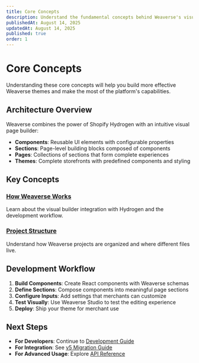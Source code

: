 ```yaml
---
title: Core Concepts
description: Understand the fundamental concepts behind Weaverse's visual page builder and Shopify Hydrogen integration.
publishedAt: August 14, 2025
updatedAt: August 14, 2025
published: true
order: 1
---
```


# Core Concepts

Understanding these core concepts will help you build more effective Weaverse themes and make the most of the platform's capabilities.

## Architecture Overview

Weaverse combines the power of Shopify Hydrogen with an intuitive visual page builder:

- **Components**: Reusable UI elements with configurable properties
- **Sections**: Page-level building blocks composed of components  
- **Pages**: Collections of sections that form complete experiences
- **Themes**: Complete storefronts with predefined components and styling

## Key Concepts

### [How Weaverse Works](/docs/core-concepts/how-it-works)
Learn about the visual builder integration with Hydrogen and the development workflow.

### [Project Structure](/docs/core-concepts/project-structure)  
Understand how Weaverse projects are organized and where different files live.

## Development Workflow

1. **Build Components**: Create React components with Weaverse schemas
2. **Define Sections**: Compose components into meaningful page sections
3. **Configure Inputs**: Add settings that merchants can customize
4. **Test Visually**: Use Weaverse Studio to test the editing experience
5. **Deploy**: Ship your theme for merchant use

## Next Steps

- **For Developers**: Continue to [Development Guide](/docs/development-guide)
- **For Integration**: See [v5 Migration Guide](/docs/migration-advanced/v5-migration)
- **For Advanced Usage**: Explore [API Reference](/docs/api)